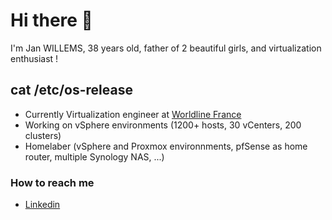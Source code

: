 # Hi there 👋

I'm Jan WILLEMS, 38 years old, father of 2 beautiful girls, and virtualization enthusiast !

## cat /etc/os-release

- Currently Virtualization engineer at [Worldline France](https://fr.worldline.com/fr/home.html)
- Working on vSphere environments (1200+ hosts, 30 vCenters, 200 clusters)
- Homelaber (vSphere and Proxmox environnments, pfSense as home router, multiple Synology NAS, ...)

### How to reach me

- [Linkedin](https://www.linkedin.com/in/jwille/)

<!--
**janwillemsio/janwillemsio** is a ✨ _special_ ✨ repository because its `README.md` (this file) appears on your GitHub profile.

Here are some ideas to get you started:

- 🔭 I’m currently working on ...
- 🌱 I’m currently learning ...
- 👯 I’m looking to collaborate on ...
- 🤔 I’m looking for help with ...
- 💬 Ask me about ...
- 📫 How to reach me: ...
- 😄 Pronouns: ...
- ⚡ Fun fact: ...
-->
